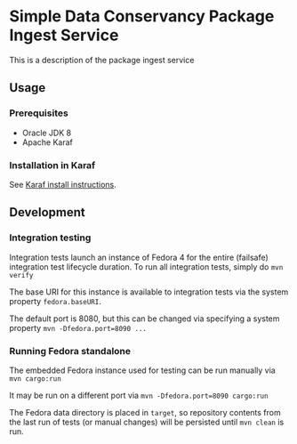 <!--
Copyright 2016 Johns Hopkins University

Licensed under the Apache License, Version 2.0 (the "License");
you may not use this file except in compliance with the License.
You may obtain a copy of the License at

  http://www.apache.org/licenses/LICENSE-2.0

Unless required by applicable law or agreed to in writing,
software distributed under the License is distributed on an
"AS IS" BASIS, WITHOUT WARRANTIES OR CONDITIONS OF ANY
KIND, either express or implied.  See the License for the
specific language governing permissions and limitations
under the License.
-->
# Simple Data Conservancy Package Ingest Service #

This is a description of the package ingest service

## Usage ##
### Prerequisites ###
 - Oracle JDK 8
 - Apache Karaf
 
### Installation in Karaf ###
See [Karaf install instructions](package-ingest-karaf/README.md).  


## Development ##

### Integration testing ###
Integration tests launch an instance of Fedora 4 for the entire (failsafe) integration test lifecycle duration.  To run all integration tests, simply do 
`mvn verify`

 The base URI for this instance is available to integration tests via the system property `fedora.baseURI`.  

The default port is 8080, but this can be changed via specifying a system property
`mvn -Dfedora.port=8090 ...`



### Running Fedora standalone ###
The embedded Fedora instance used for testing can be run manually via
`mvn cargo:run`

It may be run on a different port via
`mvn -Dfedora.port=8090 cargo:run`

The Fedora data directory is placed in `target`, so repository contents from the last run of tests (or manual changes) will be persisted until `mvn clean` is run.

